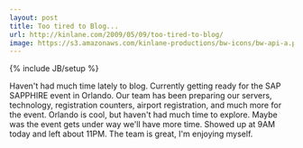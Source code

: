 ```yaml
---
layout: post
title: Too tired to Blog...
url: http://kinlane.com/2009/05/09/too-tired-to-blog/
image: https://s3.amazonaws.com/kinlane-productions/bw-icons/bw-api-a.png
---
```

{% include JB/setup %}
<p>
     Haven't had much time lately to blog. Currently getting ready for the SAP SAPPHIRE event in Orlando. Our team has been preparing our servers, technology, registration counters, airport registration, and much more for the event. Orlando is cool, but haven't had much time to explore. Maybe was the event gets under way we'll have more time. Showed up at 9AM today and left about 11PM. The team is great, I'm enjoying myself.
</p>
